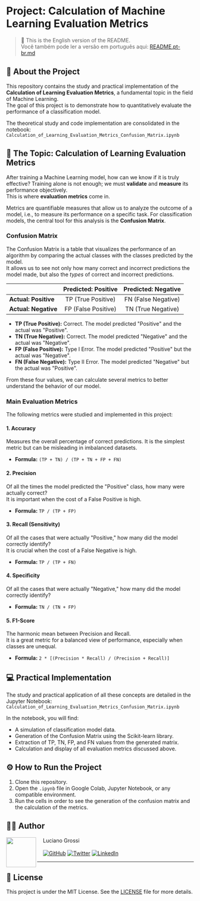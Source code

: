 # **Project: Calculation of Machine Learning Evaluation Metrics**

> 📌 This is the English version of the README.  
> Você também pode ler a versão em português aqui: [README.pt-br.md](README.pt-br.md)

## **📖 About the Project**

This repository contains the study and practical implementation of the **Calculation of Learning Evaluation Metrics**, a fundamental topic in the field of Machine Learning.  
The goal of this project is to demonstrate how to quantitatively evaluate the performance of a classification model.

The theoretical study and code implementation are consolidated in the notebook:  
`Calculation_of_Learning_Evaluation_Metrics_Confusion_Matrix.ipynb`

## **🎯 The Topic: Calculation of Learning Evaluation Metrics**

After training a Machine Learning model, how can we know if it is truly effective? Training alone is not enough; we must **validate** and **measure** its performance objectively.  
This is where **evaluation metrics** come in.

Metrics are quantifiable measures that allow us to analyze the outcome of a model, i.e., to measure its performance on a specific task. For classification models, the central tool for this analysis is the **Confusion Matrix**.

### **Confusion Matrix**

The Confusion Matrix is a table that visualizes the performance of an algorithm by comparing the actual classes with the classes predicted by the model.  
It allows us to see not only how many correct and incorrect predictions the model made, but also the *types* of correct and incorrect predictions.

|                | **Predicted: Positive** | **Predicted: Negative** |
| :------------- | :---------------------: | :---------------------: |
| **Actual: Positive** |       TP (True Positive)       |        FN (False Negative)       |
| **Actual: Negative** |       FP (False Positive)      |       TN (True Negative)        |

* **TP (True Positive):** Correct. The model predicted "Positive" and the actual was "Positive".  
* **TN (True Negative):** Correct. The model predicted "Negative" and the actual was "Negative".  
* **FP (False Positive):** Type I Error. The model predicted "Positive" but the actual was "Negative".  
* **FN (False Negative):** Type II Error. The model predicted "Negative" but the actual was "Positive".  

From these four values, we can calculate several metrics to better understand the behavior of our model.

### **Main Evaluation Metrics**

The following metrics were studied and implemented in this project:

#### **1. Accuracy**

Measures the overall percentage of correct predictions. It is the simplest metric but can be misleading in imbalanced datasets.  

* **Formula:** `(TP + TN) / (TP + TN + FP + FN)`

#### **2. Precision**

Of all the times the model predicted the "Positive" class, how many were actually correct?  
It is important when the cost of a False Positive is high.  

* **Formula:** `TP / (TP + FP)`

#### **3. Recall (Sensitivity)**

Of all the cases that were actually "Positive," how many did the model correctly identify?  
It is crucial when the cost of a False Negative is high.  

* **Formula:** `TP / (TP + FN)`

#### **4. Specificity**

Of all the cases that were actually "Negative," how many did the model correctly identify?  

* **Formula:** `TN / (TN + FP)`

#### **5. F1-Score**

The harmonic mean between Precision and Recall.  
It is a great metric for a balanced view of performance, especially when classes are unequal.  

* **Formula:** `2 * [(Precision * Recall) / (Precision + Recall)]`

## **💻 Practical Implementation**

The study and practical application of all these concepts are detailed in the Jupyter Notebook:  
`Calculation_of_Learning_Evaluation_Metrics_Confusion_Matrix.ipynb`

In the notebook, you will find:

* A simulation of classification model data.  
* Generation of the Confusion Matrix using the Scikit-learn library.  
* Extraction of TP, TN, FP, and FN values from the generated matrix.  
* Calculation and display of all evaluation metrics discussed above.  

## **⚙️ How to Run the Project**

1. Clone this repository.  
2. Open the `.ipynb` file in Google Colab, Jupyter Notebook, or any compatible environment.  
3. Run the cells in order to see the generation of the confusion matrix and the calculation of the metrics.  

## 👨‍💻 Author

<img 
  align=left 
  margin=10 
  width=80 
  src="https://avatars.githubusercontent.com/u/188269406"
/>
<p>&nbsp&nbsp&nbsp&nbspLuciano Grossi<br/><br/>
    &nbsp&nbsp&nbsp
    <a href="https://github.com/grossitech"><img src="https://img.shields.io/badge/GitHub-181717?style=for-the-badge&logo=github&logoColor=white" alt="GitHub"></a>
    <a href="https://twitter.com/lucianogrossi"><img src="https://img.shields.io/badge/Twitter-1DA1F2?style=for-the-badge&logo=twitter&logoColor=white" alt="Twitter"></a>
    <a href="https://www.linkedin.com/in/lucianogrossi"><img src="https://img.shields.io/badge/LinkedIn-0077B5?style=for-the-badge&logo=linkedin&logoColor=white" alt="LinkedIn"></a>
</p>

---

## 📜 License

This project is under the MIT License. See the [LICENSE](LICENSE) file for more details.
